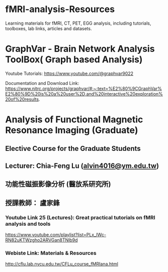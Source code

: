 # fMRI-analysis-Resources
Learning materials for fMRI, CT, PET, EGG analysis, including tutorials, toolboxes, lab links, articles and datasets.

# GraphVar - Brain Network Analysis ToolBox( Graph based Analysis)



Youtube Tutorials: 
https://www.youtube.com/@graphvar9022

Documentation and Download Link: https://www.nitrc.org/projects/graphvar/#:~:text=%E2%80%9CGraphVar%E2%80%9D%20is%20a%20user%2D,and%20interactive%20exploration%20of%20results.

# Analysis of Functional Magnetic Resonance Imaging (Graduate)
## Elective Course for the Graduate Students
## Lecturer: Chia-Feng Lu (alvin4016@ym.edu.tw)
## 功能性磁振影像分析 (醫放系研究所)
## 授課教師： 盧家鋒

### Youtube Link 25 (Lectures): Great practical tutorials on fMRI analysis and tools
https://www.youtube.com/playlist?list=PLx_IWc-RN82uKTWzgho2ARVGan8TNlb9d
### Webiste Link: Materials & Resources
http://cflu.lab.nycu.edu.tw/CFLu_course_fMRIana.html
